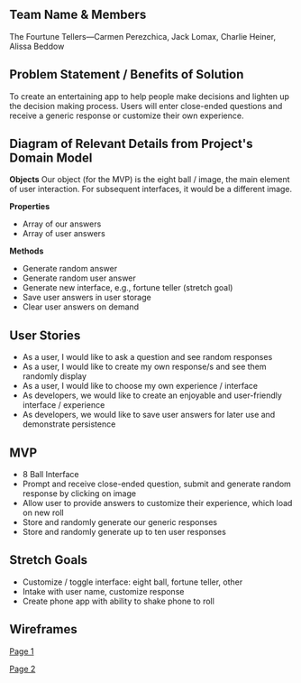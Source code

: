## Team Name & Members
The Fourtune Tellers—Carmen Perezchica, Jack Lomax, Charlie Heiner, Alissa Beddow

## Problem Statement / Benefits of Solution
To create an entertaining app to help people make decisions and lighten up the decision making process. Users will enter close-ended questions and receive a generic response or customize their own experience.

## Diagram of Relevant Details from Project's Domain Model
**Objects**
Our object (for the MVP) is the eight ball / image, the main element of user interaction. For subsequent interfaces, it would be a different image.

**Properties**
* Array of our answers
* Array of user answers

**Methods**
* Generate random answer 
* Generate random user answer
* Generate new interface, e.g., fortune teller (stretch goal)
* Save user answers in user storage
* Clear user answers on demand

## User Stories
* As a user, I would like to ask a question and see random responses
* As a user, I would like to create my own response/s and see them randomly display
* As a user, I would like to choose my own experience / interface 
* As developers, we would like to create an enjoyable and user-friendly interface / experience
* As developers, we would like to save user answers for later use and demonstrate persistence

## MVP
* 8 Ball Interface
* Prompt and receive close-ended question, submit and generate random response by clicking on image
* Allow user to provide answers to customize their experience, which load on new roll
* Store and randomly generate our generic responses 
* Store and randomly generate up to ten user responses 

## Stretch Goals
* Customize / toggle interface: eight ball, fortune teller, other
* Intake with user name, customize response
* Create phone app with ability to shake phone to roll

## Wireframes
[Page 1](https://wireframe.cc/d3LQf8)

[Page 2](https://wireframe.cc/hnq5FE)
